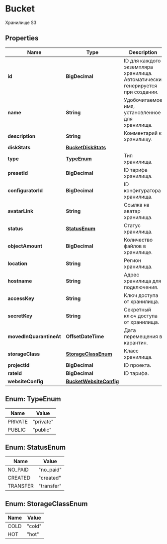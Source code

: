 

# Bucket

Хранилище S3

## Properties

| Name | Type | Description | Notes |
|------------ | ------------- | ------------- | -------------|
|**id** | **BigDecimal** | ID для каждого экземпляра хранилища. Автоматически генерируется при создании. |  |
|**name** | **String** | Удобочитаемое имя, установленное для хранилища. |  |
|**description** | **String** | Комментарий к хранилищу. |  [optional] |
|**diskStats** | [**BucketDiskStats**](BucketDiskStats.md) |  |  |
|**type** | [**TypeEnum**](#TypeEnum) | Тип хранилища. |  |
|**presetId** | **BigDecimal** | ID тарифа хранилища. |  |
|**configuratorId** | **BigDecimal** | ID конфигуратора хранилища. |  |
|**avatarLink** | **String** | Ссылка на аватар хранилища. |  |
|**status** | [**StatusEnum**](#StatusEnum) | Статус хранилища. |  |
|**objectAmount** | **BigDecimal** | Количество файлов в хранилище. |  |
|**location** | **String** | Регион хранилища. |  |
|**hostname** | **String** | Адрес хранилища для подключения. |  |
|**accessKey** | **String** | Ключ доступа от хранилища. |  |
|**secretKey** | **String** | Секретный ключ доступа от хранилища. |  |
|**movedInQuarantineAt** | **OffsetDateTime** | Дата перемещения в карантин. |  |
|**storageClass** | [**StorageClassEnum**](#StorageClassEnum) | Класс хранилища. |  |
|**projectId** | **BigDecimal** | ID проекта. |  |
|**rateId** | **BigDecimal** | ID тарифа. |  |
|**websiteConfig** | [**BucketWebsiteConfig**](BucketWebsiteConfig.md) |  |  |



## Enum: TypeEnum

| Name | Value |
|---- | -----|
| PRIVATE | &quot;private&quot; |
| PUBLIC | &quot;public&quot; |



## Enum: StatusEnum

| Name | Value |
|---- | -----|
| NO_PAID | &quot;no_paid&quot; |
| CREATED | &quot;created&quot; |
| TRANSFER | &quot;transfer&quot; |



## Enum: StorageClassEnum

| Name | Value |
|---- | -----|
| COLD | &quot;cold&quot; |
| HOT | &quot;hot&quot; |



